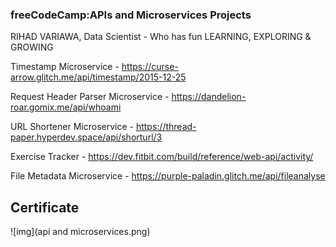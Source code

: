 ### freeCodeCamp:APIs and Microservices Projects
RIHAD VARIAWA, Data Scientist - Who has fun LEARNING, EXPLORING & GROWING

Timestamp Microservice - https://curse-arrow.glitch.me/api/timestamp/2015-12-25

Request Header Parser Microservice - https://dandelion-roar.gomix.me/api/whoami

URL Shortener Microservice - https://thread-paper.hyperdev.space/api/shorturl/3

Exercise Tracker - https://dev.fitbit.com/build/reference/web-api/activity/

File Metadata Microservice - https://purple-paladin.glitch.me/api/fileanalyse

## Certificate

![img](api and microservices.png)

